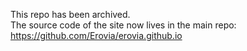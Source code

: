 This repo has been archived.  
The source code of the site now lives in the main repo: https://github.com/Erovia/erovia.github.io
